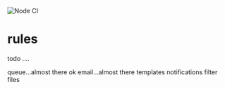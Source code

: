 ![Node CI](https://github.com/Nervado/cv-api/workflows/Node%20CI/badge.svg?branch=master)

# rules

todo ....

queue...almost there ok
email...almost there templates
notifications
filter files
